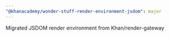 ```yaml
---
"@khanacademy/wonder-stuff-render-environment-jsdom": major
---
```


Migrated JSDOM render environment from Khan/render-gateway
